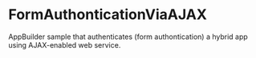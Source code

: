 FormAuthonticationViaAJAX
=========================

AppBuilder sample that authenticates (form authontication) a hybrid app using AJAX-enabled web service. 
